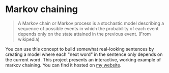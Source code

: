 # Markov chaining
> A Markov chain or Markov process is a stochastic model describing a sequence of possible events in which the probability of each event depends only on the state attained in the previous event.
(From wikipedia)

You can use this concept to build somewhat real-looking sentences by creating a model where each "next word" in the sentence only depends on the current word.
This project presents an interactive, working example of markov chaining. You can find it hosted on [my website](http://http://jcrowell.net/markov/).

